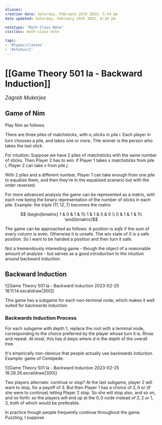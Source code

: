 ```yaml
---
aliases:
creation date: Saturday, February 25th 2023, 5:54 pm
date updated: Saturday, February 25th 2023, 6:26 pm

notetype: "Math Class Note"
cssclass: math-class-note

tags: 
- '#types/classes'
- '#status/🚧'
---
```


# [[Game Theory 501 Ia - Backward Induction]]
<span style = "font-size:120%"><i >Zagreb Mukerjee </i></span>

## Game of Nim

Play Nim as follows: 

There are three piles of matchsticks, with $n_i$ sticks in pile $i$. Each player in turn chooses a pile, and takes one or more. THe winner is the person who takes the last stick. 

For intuition: Suppose we have 2 piles of matchsticks with the same number of sticks. Then Player $2$ has to win: if Player $1$ takes $x$ matchsticks from pile $i$, Player $2$ can take $x$ from pile $j$. 

With 2 piles and a different number, Player $1$ can take enough from one pile to equalize them, and then they're in the equalized scenario but with the order reversed. 

For more advanced analysis the game can be represented as a matrix, with each row being the binary representation of the number of sticks in each pile. Example: the triple $(11,12,7)$ becomes the matrix 


$$
\begin{bmatrix} 
1 & 0 & 1 & 1\\
1 & 1 & 0 & 0 \\
0 & 1 & 1 & 1\\
\end{bmatrix}$$

The game can be approached as follows: A position is *safe* if the sum of every column is even. Otherwise it is unsafe. 
The win state of $0$ is a safe position. So I want to be handed a position and then turn it safe. 

Not a tremendously interesting game - though the object of a reasonable amount of analysis - but serves as a good introduction to the intuition around backward induction. 


## Backward Induction

![[Game Theory 501 Ia - Backward Induction 2023-02-25 18.11.14.excalidraw|300]]

This game has a subgame for each non-terminal node, which makes it well suited for backwards induction. 


### Backwards Induction Process

For each subgame with depth $1$, replace the root with a terminal node, corresponding to the choice preferred by the player whose turn it is. Rinse and repeat. At most, this has $d$ steps where $d$ is the depth of the overall tree. 

It's empirically non-obvious that people actually use backwards induction. Example: game of Centipede. 

![[Game Theory 501 Ia - Backward Induction 2023-02-25 18.28.26.excalidraw|300]]

Two players alternate: continue or stop? At the last subgame, player $2$ will want to stop, for a payoff of $3$. But then Player $1$ has a choice of $2,0$ or (if she were to continue) letting Player $2$ stop. So she will stop also, and so on, and so forth: so the players will end up at the $0,0$ node instead of $2,2$ or $1,3$, both of which would be preferable. 

In practice though people frequently continue throughout the game. Puzzling, I suppose. 


